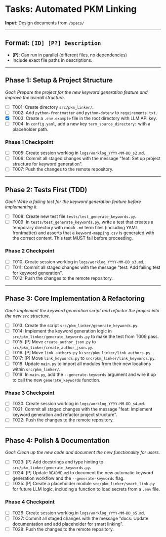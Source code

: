# Tasks: Automated PKM Linking

**Input**: Design documents from `/specs/`

---

## Format: `[ID] [P?] Description`
- **[P]**: Can run in parallel (different files, no dependencies)
- Include exact file paths in descriptions.

---

## Phase 1: Setup & Project Structure
*Goal: Prepare the project for the new keyword generation feature and improve the overall structure.*

- [ ] T001: Create directory `src/pkm_linker/`.
- [ ] T002: Add `python-frontmatter` and `python-dotenv` to `requirements.txt`.
- [x] T003: Create a `.env.example` file in the root directory with LLM API key.
- [ ] T004: In `config.yaml`, add a new key `term_source_directory:` with a placeholder path.

### Phase 1 Checkpoint
- [ ] T005: Create session worklog in `logs/worklog_YYYY-MM-DD_s2.md`.
- [ ] T006: Commit all staged changes with the message "feat: Set up project structure for keyword generation".
- [ ] T007: Push the changes to the remote repository.

---

## Phase 2: Tests First (TDD)
*Goal: Write a failing test for the keyword generation feature before implementing it.*

- [ ] T008: Create new test file `tests/test_generate_keywords.py`.
- [ ] T009: In `tests/test_generate_keywords.py`, write a test that creates a temporary directory with mock `.md` term files (including YAML frontmatter) and asserts that a `keyword-mapping.csv` is generated with the correct content. This test MUST fail before proceeding.

### Phase 2 Checkpoint
- [ ] T010: Create session worklog in `logs/worklog_YYYY-MM-DD_s3.md`.
- [ ] T011: Commit all staged changes with the message "test: Add failing test for keyword generation".
- [ ] T012: Push the changes to the remote repository.

---

## Phase 3: Core Implementation & Refactoring
*Goal: Implement the keyword generation script and refactor the project into the new `src` structure.*

- [ ] T013: Create the script `src/pkm_linker/generate_keywords.py`.
- [ ] T014: Implement the keyword generation logic in `src/pkm_linker/generate_keywords.py` to make the test from T009 pass.
- [ ] T015: [P] Move `create_author_json.py` to `src/pkm_linker/create_author_json.py`.
- [ ] T016: [P] Move `link_authors.py` to `src/pkm_linker/link_authors.py`.
- [ ] T017: [P] Move `link_keywords.py` to `src/pkm_linker/link_keywords.py`.
- [ ] T018: Update `main.py` to import all modules from their new locations within `src/pkm_linker/`.
- [ ] T019: In `main.py`, add the `--generate-keywords` argument and wire it up to call the new `generate_keywords` function.

### Phase 3 Checkpoint
- [ ] T020: Create session worklog in `logs/worklog_YYYY-MM-DD_s4.md`.
- [ ] T021: Commit all staged changes with the message "feat: Implement keyword generation and refactor project structure".
- [ ] T022: Push the changes to the remote repository.

---

## Phase 4: Polish & Documentation
*Goal: Clean up the new code and document the new functionality for users.*

- [ ] T023: [P] Add docstrings and type hinting to `src/pkm_linker/generate_keywords.py`.
- [ ] T024: [P] Update `README.md` to document the new automatic keyword generation workflow and the `--generate-keywords` flag.
- [ ] T025: [P] Create a placeholder module `src/pkm_linker/smart_link.py` for future LLM logic, including a function to load secrets from a `.env` file.

### Phase 4 Checkpoint
- [ ] T026: Create session worklog in `logs/worklog_YYYY-MM-DD_s5.md`.
- [ ] T027: Commit all staged changes with the message "docs: Update documentation and add placeholder for smart linking".
- [ ] T028: Push the changes to the remote repository.
